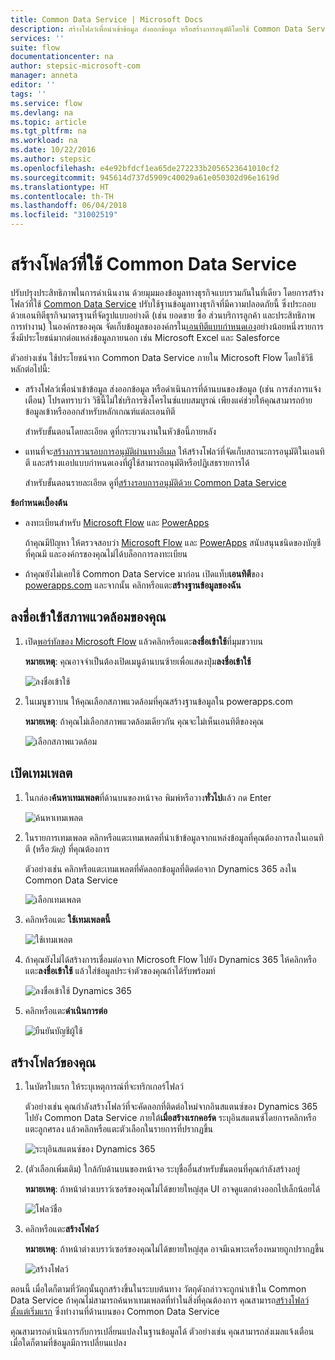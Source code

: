 ```yaml
---
title: Common Data Service | Microsoft Docs
description: สร้างโฟลว์เพื่อนำเข้าข้อมูล ส่งออกข้อมูล หรือสร้างการอนุมัติโดยใช้ Common Data Service
services: ''
suite: flow
documentationcenter: na
author: stepsic-microsoft-com
manager: anneta
editor: ''
tags: ''
ms.service: flow
ms.devlang: na
ms.topic: article
ms.tgt_pltfrm: na
ms.workload: na
ms.date: 10/22/2016
ms.author: stepsic
ms.openlocfilehash: e4e92bfdcf1ea65de272233b2056523641010cf2
ms.sourcegitcommit: 945614d737d5909c40029a61e050302d96e1619d
ms.translationtype: HT
ms.contentlocale: th-TH
ms.lasthandoff: 06/04/2018
ms.locfileid: "31002519"
---
```

# <a name="create-a-flow-that-uses-the-common-data-service"></a>สร้างโฟลว์ที่ใช้ Common Data Service
ปรับปรุงประสิทธิภาพในการดำเนินงาน ด้วยมุมมองข้อมูลทางธุรกิจแบบรวมกันในที่เดียว โดยการสร้างโฟลว์ที่ใช้ [Common Data Service](https://powerapps.microsoft.com/tutorials/data-platform-intro/) ปรับใช้ฐานข้อมูลทางธุรกิจที่มีความปลอดภัยนี้ ซึ่งประกอบด้วยเอนทิตีธุรกิจมาตรฐานที่จัดรูปแบบอย่างดี (เช่น ยอดขาย ซื้อ ส่วนบริการลูกค้า และประสิทธิภาพการทำงาน) ในองค์กรของคุณ จัดเก็บข้อมูลขององค์กรใน[เอนทิตีแบบกำหนดเอง](https://powerapps.microsoft.com/tutorials/data-platform-create-entity/)อย่างน้อยหนึ่งรายการ ซึ่งมีประโยชน์มากต่อแหล่งข้อมูลภายนอก เช่น Microsoft Excel และ Salesforce

ตัวอย่างเช่น ใช้ประโยชน์จาก Common Data Service ภายใน Microsoft Flow โดยใช้วิธีหลักต่อไปนี้:

* สร้างโฟลว์เพื่อนำเข้าข้อมูล ส่งออกข้อมูล หรือดำเนินการที่ด้านบนของข้อมูล (เช่น การส่งการแจ้งเตือน) โปรดทราบว่า วิธีนี้ไม่ใช่บริการซิงโครไนซ์แบบสมบูรณ์ เพียงแค่ช่วยให้คุณสามารถย้ายข้อมูลเข้าหรือออกสำหรับหลักเกณฑ์แต่ละเอนทิตี
  
    สำหรับขั้นตอนโดยละเอียด ดูที่กระบวนงานในหัวข้อนี้ภายหลัง
* แทนที่จะ[สร้างการวนรอบการอนุมัติผ่านทางอีเมล](wait-for-approvals.md) ให้สร้างโฟลว์ที่จัดเก็บสถานะการอนุมัติในเอนทิตี และสร้างแอปแบบกำหนดเองที่ผู้ใช้สามารถอนุมัติหรือปฏิเสธรายการได้
  
    สำหรับขั้นตอนรายละเอียด ดูที่[สร้างรอบการอนุมัติด้วย Common Data Service](common-data-model-approve.md)

**ข้อกำหนดเบื้องต้น**

* ลงทะเบียนสำหรับ [Microsoft Flow](https://flow.microsoft.com) และ [PowerApps](https://web.powerapps.com)
  
    ถ้าคุณมีปัญหา ให้ตรวจสอบว่า [Microsoft Flow](sign-up-sign-in.md) และ [PowerApps](https://powerapps.microsoft.com/tutorials/signup-for-powerapps/) สนับสนุนชนิดของบัญชีที่คุณมี และองค์กรของคุณไม่ได้บล็อกการลงทะเบียน
* ถ้าคุณยังไม่เคยใช้ Common Data Service มาก่อน เปิดแท็บ**เอนทิตี**ของ [powerapps.com](https://web.powerapps.com/#/entities) และจากนั้น คลิกหรือแตะ**สร้างฐานข้อมูลของฉัน**

## <a name="sign-in-to-your-environment"></a>ลงชื่อเข้าใช้สภาพแวดล้อมของคุณ
1. เปิด[พอร์ทัลของ Microsoft Flow](https://flow.microsoft.com) แล้วคลิกหรือแตะ**ลงชื่อเข้าใช้**ที่มุมขวาบน
   
    **หมายเหตุ**: คุณอาจจำเป็นต้องเปิดเมนูด้านบนซ้ายเพื่อแสดงปุ่ม**ลงชื่อเข้าใช้**
   
    ![ลงชื่อเข้าใช้](./media/common-data-model-intro/signin-flow.png)
2. ในเมนูขวาบน ให้คุณเลือกสภาพแวดล้อมที่คุณสร้างฐานข้อมูลใน powerapps.com
   
    **หมายเหตุ**: ถ้าคุณไม่เลือกสภาพแวดล้อมเดียวกัน คุณจะไม่เห็นเอนทิตีของคุณ
   
    ![เลือกสภาพแวดล้อม](./media/common-data-model-intro/select-environment.png)

## <a name="open-a-template"></a>เปิดเทมเพลต
1. ในกล่อง**ค้นหาเทมเพลต**ที่ด้านบนของหน้าจอ พิมพ์หรือวาง**ทั่วไป**แล้ว กด Enter
   
    ![ค้นหาเทมเพลต](./media/common-data-model-intro/template-search.png)
2. ในรายการเทมเพลต คลิกหรือแตะเทมเพลตที่นำเข้าข้อมูลจากแหล่งข้อมูลที่คุณต้องการลงในเอนทิตี (หรือ*วัตถุ*) ที่คุณต้องการ
   
    ตัวอย่างเช่น คลิกหรือแตะเทมเพลตที่คัดลอกข้อมูลที่ติดต่อจาก Dynamics 365 ลงใน Common Data Service
   
    ![เลือกเทมเพลต](./media/common-data-model-intro/choose-template.png)
3. คลิกหรือแตะ **ใช้เทมเพลตนี้**
   
    ![ใช้เทมเพลต](./media/common-data-model-intro/use-template.png)
4. ถ้าคุณยังไม่ได้สร้างการเชื่อมต่อจาก Microsoft Flow ไปยัง Dynamics 365 ให้คลิกหรือแตะ**ลงชื่อเข้าใช้** แล้วใส่ข้อมูลประจำตัวของคุณถ้าได้รับพร้อมท์
   
    ![ลงชื่อเข้าใช้ Dynamics 365](./media/common-data-model-intro/dynamics-signin.png)
5. คลิกหรือแตะ**ดำเนินการต่อ**
   
    ![ยืนยันบัญชีผู้ใช้](./media/common-data-model-intro/confirm-accounts.png)

## <a name="build-your-flow"></a>สร้างโฟลว์ของคุณ
1. ในบัตรใบแรก ให้ระบุเหตุการณ์ที่จะทริกเกอร์โฟลว์
   
    ตัวอย่างเช่น คุณกำลังสร้างโฟลว์ที่จะคัดลอกที่ติดต่อใหม่จากอินสแตนซ์ของ Dynamics 365 ไปยัง Common Data Service ภายใต้**เมื่อสร้างเรกคอร์ด** ระบุอินสแตนซ์โดยการคลิกหรือแตะลูกศรลง แล้วคลิกหรือแตะตัวเลือกในรายการที่ปรากฏขึ้น
   
    ![ระบุอินสแตนซ์ของ Dynamics 365](./media/common-data-model-intro/specify-instance.png)
2. (ตัวเลือกเพิ่มเติม) ใกล้กับด้านบนของหน้าจอ ระบุชื่ออื่นสำหรับขั้นตอนที่คุณกำลังสร้างอยู่
   
    **หมายเหตุ**: ถ้าหน้าต่างเบราว์เซอร์ของคุณไม่ได้ขยายใหญ่สุด UI อาจดูแตกต่างออกไปเล็กน้อยได้
   
    ![โฟลว์ชื่อ](./media/common-data-model-intro/name-flow.png)
3. คลิกหรือแตะ**สร้างโฟลว์**
   
    **หมายเหตุ**: ถ้าหน้าต่างเบราว์เซอร์ของคุณไม่ได้ขยายใหญ่สุด อาจมีเฉพาะเครื่องหมายถูกปรากฏขึ้น
   
    ![สร้างโฟลว์](./media/common-data-model-intro/create-flow.png)

ตอนนี้ เมื่อใดก็ตามที่วัตถุนั้นถูกสร้างขึ้นในระบบต้นทาง วัตถุดังกล่าวจะถูกนำเข้าใน Common Data Service ถ้าคุณไม่สามารถค้นหาเทมเพลตที่ทำในสิ่งที่คุณต้องการ คุณสามารถ[สร้างโฟลว์ตั้งแต่เริ่มแรก](get-started-logic-flow.md) ซึ่งทำงานที่ด้านบนของ Common Data Service

คุณสามารถดำเนินการกับการเปลี่ยนแปลงในฐานข้อมูลได้ ตัวอย่างเช่น คุณสามารถส่งเมลแจ้งเตือนเมื่อใดก็ตามที่ข้อมูลมีการเปลี่ยนแปลง

